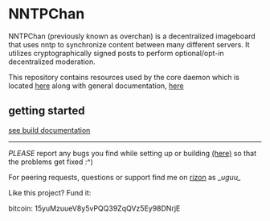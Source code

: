 # NNTPChan #

NNTPChan (previously known as overchan) is a decentralized imageboard that uses nntp to synchronize content between many different servers. It utilizes cryptographically signed posts to perform optional/opt-in decentralized moderation.

This repository contains resources used by the core daemon which is located [here](https://github.com/majestrate/srndv2) along with general documentation, [here](doc/)

## getting started ##


[see build documentation](doc/build.md)

---

*PLEASE* report any bugs you find while setting up or building [(here)](https://github.com/majestrate/nntpchan/issues) so that the problems get fixed :^)

For peering requests, questions or support find me on [rizon](https://qchat.rizon.net/?channels=#nntpchan) as \__uguu\__


Like this project? Fund it:

bitcoin: 15yuMzuueV8y5vPQQ39ZqQVz5Ey98DNrjE


